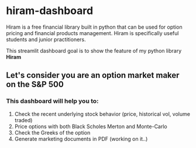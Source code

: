 # hiram-dashboard

Hiram is a free financial library built in python that can be used for option pricing and financial products management. Hiram is specifically useful students and junior practitioners.

This streamlit dashboard goal is to show the feature of my python library **Hiram**

## Let's consider you are an option market maker on the S&P 500


### This dashboard will help you to:
1. Check the recent underlying stock behavior (price, historical vol, volume traded)
2. Price options with both Black Scholes Merton and Monte-Carlo
3. Check the Greeks of the option
4. Generate marketing documents in PDF (working on it..)
